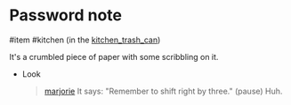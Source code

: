 # Password note

#item #kitchen (in the [kitchen_trash_can](kitchen_trash_can.md))

It's a crumbled piece of paper with some scribbling on it.

- Look
	
	> [marjorie](../characters/marjorie.md)
	> It says: "Remember to shift right by three." (pause) Huh.